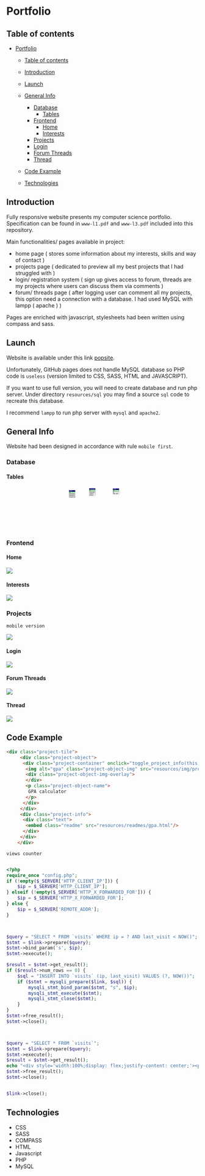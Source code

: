 # Portfolio

## Table of contents

- [Portfolio](#portfolio)
    - [Table of contents](#table-of-contents)
    - [Introduction](#introduction)
    - [Launch](#launch)
    - [General Info](#general-info)
        - [Database](#database)
          - [Tables](#tables)
        - [Frontend](#frontend)
            - [Home](#home)
            - [Interests](#interests)
        - [Projects](#projects)
        - [Login](#login)
        - [Forum Threads](#forum-threads)
        - [Thread](#thread)

    - [Code Example](#code-example)
    - [Technologies](#technologies)

## Introduction

Fully responsive website presents my computer science portfolio. Specification can be found in `www-l1.pdf`
and `www-l3.pdf` included into this repository.

Main functionalities/ pages available in project:

- home page ( stores some information about my interests, skills and way of contact )
- projects page ( dedicated to preview all my best projects that I had struggled with )
- login/ registration system ( sign up gives access to forum, threads are my projects where users can discuss them via
  comments )
- forum/ threads page ( after logging user can comment all my projects, this option need a connection with a database. I
  had used MySQL with lampp ( apache ) )

Pages are enriched with javascript, stylesheets had been written using compass and sass.

## Launch

Website is available under this link [popsite](https://sqoshi.github.io).

Unfortunately, GitHub pages does not handle MySQL database so PHP code is `useless` (version limited to CSS, SASS, HTML
and JAVASCRIPT).

If you want to use full version, you will need to create database and run php server. Under directory `resources/sql`
you may find a source `sql` code to recreate this database.

I recommend `lampp` to run php server with `mysql` and `apache2`.

## General Info

Website had been designed in accordance with rule `mobile first`.

### Database

#### Tables

<!DOCTYPE svg
PUBLIC "-//W3C//DTD SVG 1.1//EN"
       "http://www.w3.org/Graphics/SVG/1.1/DTD/svg11.dtd">
<svg viewBox="225 418 919 574" width="694px" height="156px" xmlns="http://www.w3.org/2000/svg" version="1.1">
   <rect width="81" height="20" x="508" y="433" style="fill:#007;stroke:black;"/>
   <text width="81" height="20" x="513" y="447" style="fill:#fff;" font-family="Arial" font-size="16px"> comments</text>
   <rect width="81" height="20" x="508" y="453" style="fill:#aea;stroke:black;"/>
   <text width="81" height="20" x="513" y="467" style="fill:black;" font-family="Arial" font-size="16px">id</text>
   <rect width="81" height="20" x="508" y="473" style="fill:none;stroke:black;"/>
   <text width="81" height="20" x="513" y="487" style="fill:black;" font-family="Arial" font-size="16px">username</text>
   <rect width="81" height="20" x="508" y="493" style="fill:none;stroke:black;"/>
   <text width="81" height="20" x="513" y="507" style="fill:black;" font-family="Arial" font-size="16px">content</text>
   <rect width="81" height="20" x="508" y="513" style="fill:none;stroke:black;"/>
   <text width="81" height="20" x="513" y="527" style="fill:black;" font-family="Arial" font-size="16px">project</text>
   <rect width="81" height="20" x="240" y="459" style="fill:#007;stroke:black;"/>
   <text width="81" height="20" x="245" y="473" style="fill:#fff;" font-family="Arial" font-size="16px"> users</text>
   <rect width="81" height="20" x="240" y="479" style="fill:#aea;stroke:black;"/>
   <text width="81" height="20" x="245" y="493" style="fill:black;" font-family="Arial" font-size="16px">id</text>
   <rect width="81" height="20" x="240" y="499" style="fill:none;stroke:black;"/>
   <text width="81" height="20" x="245" y="513" style="fill:black;" font-family="Arial" font-size="16px">username</text>
   <rect width="81" height="20" x="240" y="519" style="fill:none;stroke:black;"/>
   <text width="81" height="20" x="245" y="533" style="fill:black;" font-family="Arial" font-size="16px">password</text>
   <rect width="81" height="20" x="240" y="539" style="fill:none;stroke:black;"/>
   <text width="81" height="20" x="245" y="553" style="fill:black;" font-family="Arial" font-size="16px">created_at</text>
   <rect width="81" height="20" x="823" y="436" style="fill:#007;stroke:black;"/>
   <text width="81" height="20" x="828" y="450" style="fill:#fff;" font-family="Arial" font-size="16px"> visits</text>
   <rect width="81" height="20" x="823" y="456" style="fill:#aea;stroke:black;"/>
   <text width="81" height="20" x="828" y="470" style="fill:black;" font-family="Arial" font-size="16px">id</text>
   <rect width="81" height="20" x="823" y="476" style="fill:none;stroke:black;"/>
   <text width="81" height="20" x="828" y="490" style="fill:black;" font-family="Arial" font-size="16px">ip</text>
   <rect width="81" height="20" x="823" y="496" style="fill:none;stroke:black;"/>
   <text width="81" height="20" x="828" y="510" style="fill:black;" font-family="Arial" font-size="16px">last_visit</text>
</svg>

### Frontend

#### Home

![](resources/img/readme_portfolio/portfolio.png)

#### Interests

![](resources/img/readme_portfolio/interests.png)

### Projects

`mobile version`

![](resources/img/readme_portfolio/portfolio_mobile.png)

#### Login 

![](resources/img/readme_portfolio/login.png)


#### Forum Threads

![](resources/img/readme_portfolio/forum.png)


#### Thread

![](resources/img/readme_portfolio/thread.png)


## Code Example

``` html
<div class="project-tile">
     <div class="project-object">
      <div class="project-container" onclick="toggle_project_info(this)">
       <img alt="gpa" class="project-object-img" src="resources/img/projects/gpa.png"/>
       <div class="project-object-img-overlay">
       </div>
       <p class="project-object-name">
        GPA calculator
       </p>
      </div>
     </div>
     <div class="project-info">
      <div class="text">
       <embed class="readme" src="resources/readmes/gpa.html"/>
      </div>
     </div>
    </div>
```

`views counter`

```php

<?php
require_once "config.php";
if (!empty($_SERVER['HTTP_CLIENT_IP'])) {
    $ip = $_SERVER['HTTP_CLIENT_IP'];
} elseif (!empty($_SERVER['HTTP_X_FORWARDED_FOR'])) {
    $ip = $_SERVER['HTTP_X_FORWARDED_FOR'];
} else {
    $ip = $_SERVER['REMOTE_ADDR'];
}



$query = "SELECT * FROM `visits` WHERE ip = ? AND last_visit < NOW()";
$stmt = $link->prepare($query);
$stmt->bind_param('s', $ip);
$stmt->execute();

$result = $stmt->get_result();
if ($result->num_rows == 0) {
    $sql = "INSERT INTO `visits` (ip, last_visit) VALUES (?, NOW())";
    if ($stmt = mysqli_prepare($link, $sql)) {
        mysqli_stmt_bind_param($stmt, "s", $ip);
        mysqli_stmt_execute($stmt);
        mysqli_stmt_close($stmt);
    }
}
$stmt->free_result();
$stmt->close();



$query = "SELECT * FROM `visits`";
$stmt = $link->prepare($query);
$stmt->execute();
$result = $stmt->get_result();
echo "<div style='width:100%;display: flex;justify-content: center;'><p>Views: $result->num_rows </p></div>";
$stmt->free_result();
$stmt->close();


$link->close();

```

## Technologies

- CSS
- SASS
- COMPASS
- HTML
- Javascript
- PHP
- MySQL